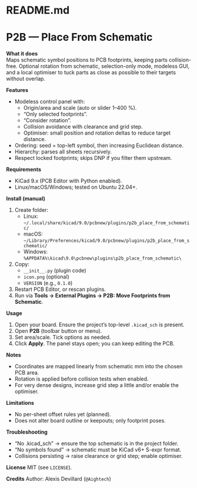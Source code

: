 # README.md
# P2B — Place From Schematic

**What it does**  
Maps schematic symbol positions to PCB footprints, keeping parts collision-free. Optional rotation from schematic, selection-only mode, modeless GUI, and a local optimiser to tuck parts as close as possible to their targets without overlap.

**Features**
- Modeless control panel with:
  - Origin/area and scale (auto or slider 1–400 %).
  - “Only selected footprints”.
  - “Consider rotation”.
  - Collision avoidance with clearance and grid step.
  - Optimiser: small position and rotation deltas to reduce target distance.
- Ordering: seed = top-left symbol, then increasing Euclidean distance.
- Hierarchy: parses all sheets recursively.
- Respect locked footprints; skips DNP if you filter them upstream.

**Requirements**
- KiCad 9.x (PCB Editor with Python enabled).
- Linux/macOS/Windows; tested on Ubuntu 22.04+.

**Install (manual)**
1. Create folder:
   - Linux: `~/.local/share/kicad/9.0/pcbnew/plugins/p2b_place_from_schematic/`
   - macOS: `~/Library/Preferences/kicad/9.0/pcbnew/plugins/p2b_place_from_schematic/`
   - Windows: `%APPDATA%\kicad\9.0\pcbnew\plugins\p2b_place_from_schematic\`
2. Copy:
   - `__init__.py` (plugin code)
   - `icon.png` (optional)
   - `VERSION` (e.g., `0.1.0`)
3. Restart PCB Editor, or rescan plugins.
4. Run via **Tools → External Plugins → P2B: Move Footprints from Schematic**.

**Usage**
1. Open your board. Ensure the project’s top-level `.kicad_sch` is present.
2. Open **P2B** (toolbar button or menu).
3. Set area/scale. Tick options as needed.
4. Click **Apply**. The panel stays open; you can keep editing the PCB.

**Notes**
- Coordinates are mapped linearly from schematic mm into the chosen PCB area.
- Rotation is applied before collision tests when enabled.
- For very dense designs, increase grid step a little and/or enable the optimiser.

**Limitations**
- No per-sheet offset rules yet (planned).
- Does not alter board outline or keepouts; only footprint poses.

**Troubleshooting**
- “No .kicad_sch” → ensure the top schematic is in the project folder.
- “No symbols found” → schematic must be KiCad v6+ S-expr format.
- Collisions persisting → raise clearance or grid step; enable optimiser.

**License**
MIT (see `LICENSE`).

**Credits**
Author: Alexis Devillard (`@Aightech`)

